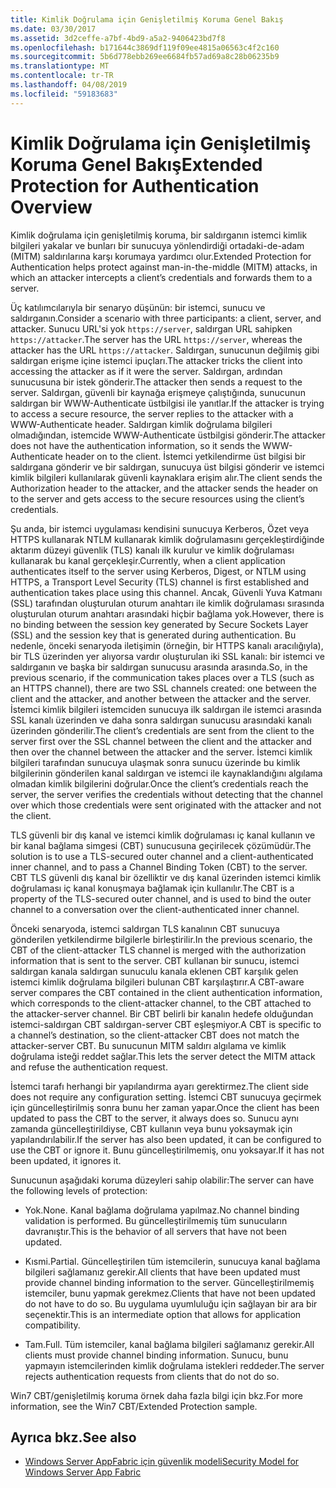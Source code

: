 ```yaml
---
title: Kimlik Doğrulama için Genişletilmiş Koruma Genel Bakış
ms.date: 03/30/2017
ms.assetid: 3d2ceffe-a7bf-4bd9-a5a2-9406423bd7f8
ms.openlocfilehash: b171644c3869df119f09ee4815a06563c4f2c160
ms.sourcegitcommit: 5b6d778ebb269ee6684fb57ad69a8c28b06235b9
ms.translationtype: MT
ms.contentlocale: tr-TR
ms.lasthandoff: 04/08/2019
ms.locfileid: "59183683"
---
```

# <a name="extended-protection-for-authentication-overview"></a><span data-ttu-id="9cafb-102">Kimlik Doğrulama için Genişletilmiş Koruma Genel Bakış</span><span class="sxs-lookup"><span data-stu-id="9cafb-102">Extended Protection for Authentication Overview</span></span>
<span data-ttu-id="9cafb-103">Kimlik doğrulama için genişletilmiş koruma, bir saldırganın istemci kimlik bilgileri yakalar ve bunları bir sunucuya yönlendirdiği ortadaki-de-adam (MITM) saldırılarına karşı korumaya yardımcı olur.</span><span class="sxs-lookup"><span data-stu-id="9cafb-103">Extended Protection for Authentication helps protect against man-in-the-middle (MITM) attacks, in which an attacker intercepts a client’s credentials and forwards them to a server.</span></span>  
  
 <span data-ttu-id="9cafb-104">Üç katılımcılarıyla bir senaryo düşünün: bir istemci, sunucu ve saldırganın.</span><span class="sxs-lookup"><span data-stu-id="9cafb-104">Consider a scenario with three participants: a client, server, and attacker.</span></span> <span data-ttu-id="9cafb-105">Sunucu URL'si yok `https://server`, saldırgan URL sahipken `https://attacker`.</span><span class="sxs-lookup"><span data-stu-id="9cafb-105">The server has the URL `https://server`, whereas the attacker has the URL `https://attacker`.</span></span> <span data-ttu-id="9cafb-106">Saldırgan, sunucunun değilmiş gibi saldırgan erişme içine istemci ipuçları.</span><span class="sxs-lookup"><span data-stu-id="9cafb-106">The attacker tricks the client into accessing the attacker as if it were the server.</span></span> <span data-ttu-id="9cafb-107">Saldırgan, ardından sunucusuna bir istek gönderir.</span><span class="sxs-lookup"><span data-stu-id="9cafb-107">The attacker then sends a request to the server.</span></span> <span data-ttu-id="9cafb-108">Saldırgan, güvenli bir kaynağa erişmeye çalıştığında, sunucunun saldırgan bir WWW-Authenticate üstbilgisi ile yanıtlar.</span><span class="sxs-lookup"><span data-stu-id="9cafb-108">If the attacker is trying to access a secure resource, the server replies to the attacker with a WWW-Authenticate header.</span></span> <span data-ttu-id="9cafb-109">Saldırgan kimlik doğrulama bilgileri olmadığından, istemcide WWW-Authenticate üstbilgisi gönderir.</span><span class="sxs-lookup"><span data-stu-id="9cafb-109">The attacker does not have the authentication information, so it sends the WWW-Authenticate header on to the client.</span></span> <span data-ttu-id="9cafb-110">İstemci yetkilendirme üst bilgisi bir saldırgana gönderir ve bir saldırgan, sunucuya üst bilgisi gönderir ve istemci kimlik bilgileri kullanılarak güvenli kaynaklara erişim alır.</span><span class="sxs-lookup"><span data-stu-id="9cafb-110">The client sends the Authorization header to the attacker, and the attacker sends the header on to the server and gets access to the secure resources using the client’s credentials.</span></span>  
  
 <span data-ttu-id="9cafb-111">Şu anda, bir istemci uygulaması kendisini sunucuya Kerberos, Özet veya HTTPS kullanarak NTLM kullanarak kimlik doğrulamasını gerçekleştirdiğinde aktarım düzeyi güvenlik (TLS) kanalı ilk kurulur ve kimlik doğrulaması kullanarak bu kanal gerçekleşir.</span><span class="sxs-lookup"><span data-stu-id="9cafb-111">Currently, when a client application authenticates itself to the server using Kerberos, Digest, or NTLM using HTTPS, a Transport Level Security (TLS) channel is first established and authentication takes place using this channel.</span></span> <span data-ttu-id="9cafb-112">Ancak, Güvenli Yuva Katmanı (SSL) tarafından oluşturulan oturum anahtarı ile kimlik doğrulaması sırasında oluşturulan oturum anahtarı arasındaki hiçbir bağlama yok.</span><span class="sxs-lookup"><span data-stu-id="9cafb-112">However, there is no binding between the session key generated by Secure Sockets Layer (SSL) and the session key that is generated during authentication.</span></span> <span data-ttu-id="9cafb-113">Bu nedenle, önceki senaryoda iletişimin (örneğin, bir HTTPS kanalı aracılığıyla), bir TLS üzerinden yer alıyorsa vardır oluşturulan iki SSL kanalı: bir istemci ve saldırganın ve başka bir saldırgan sunucusu arasında arasında.</span><span class="sxs-lookup"><span data-stu-id="9cafb-113">So, in the previous scenario, if the communication takes places over a TLS (such as an HTTPS channel), there are two SSL channels created: one between the client and the attacker, and another between the attacker and the server.</span></span> <span data-ttu-id="9cafb-114">İstemci kimlik bilgileri istemciden sunucuya ilk saldırgan ile istemci arasında SSL kanalı üzerinden ve daha sonra saldırgan sunucusu arasındaki kanalı üzerinden gönderilir.</span><span class="sxs-lookup"><span data-stu-id="9cafb-114">The client’s credentials are sent from the client to the server first over the SSL channel between the client and the attacker and then over the channel between the attacker and the server.</span></span> <span data-ttu-id="9cafb-115">İstemci kimlik bilgileri tarafından sunucuya ulaşmak sonra sunucu üzerinde bu kimlik bilgilerinin gönderilen kanal saldırgan ve istemci ile kaynaklandığını algılama olmadan kimlik bilgilerini doğrular.</span><span class="sxs-lookup"><span data-stu-id="9cafb-115">Once the client’s credentials reach the server, the server verifies the credentials without detecting that the channel over which those credentials were sent originated with the attacker and not the client.</span></span>  
  
 <span data-ttu-id="9cafb-116">TLS güvenli bir dış kanal ve istemci kimlik doğrulaması iç kanal kullanın ve bir kanal bağlama simgesi (CBT) sunucusuna geçirilecek çözümüdür.</span><span class="sxs-lookup"><span data-stu-id="9cafb-116">The solution is to use a TLS-secured outer channel and a client-authenticated inner channel, and to pass a Channel Binding Token (CBT) to the server.</span></span> <span data-ttu-id="9cafb-117">CBT TLS güvenli dış kanal bir özelliktir ve dış kanal üzerinden istemci kimlik doğrulaması iç kanal konuşmaya bağlamak için kullanılır.</span><span class="sxs-lookup"><span data-stu-id="9cafb-117">The CBT is a property of the TLS-secured outer channel, and is used to bind the outer channel to a conversation over the client-authenticated inner channel.</span></span>  
  
 <span data-ttu-id="9cafb-118">Önceki senaryoda, istemci saldırgan TLS kanalının CBT sunucuya gönderilen yetkilendirme bilgilerle birleştirilir.</span><span class="sxs-lookup"><span data-stu-id="9cafb-118">In the previous scenario, the CBT of the client-attacker TLS channel is merged with the authorization information that is sent to the server.</span></span> <span data-ttu-id="9cafb-119">CBT kullanan bir sunucu, istemci saldırgan kanala saldırgan sunuculu kanala eklenen CBT karşılık gelen istemci kimlik doğrulama bilgileri bulunan CBT karşılaştırır.</span><span class="sxs-lookup"><span data-stu-id="9cafb-119">A CBT-aware server compares the CBT contained in the client authentication information, which corresponds to the client-attacker channel, to the CBT attached to the attacker-server channel.</span></span> <span data-ttu-id="9cafb-120">Bir CBT belirli bir kanalın hedefe olduğundan istemci-saldırgan CBT saldırgan-server CBT eşleşmiyor.</span><span class="sxs-lookup"><span data-stu-id="9cafb-120">A CBT is specific to a channel’s destination, so the client-attacker CBT does not match the attacker-server CBT.</span></span> <span data-ttu-id="9cafb-121">Bu sunucunun MITM saldırı algılama ve kimlik doğrulama isteği reddet sağlar.</span><span class="sxs-lookup"><span data-stu-id="9cafb-121">This lets the server detect the MITM attack and refuse the authentication request.</span></span>  
  
 <span data-ttu-id="9cafb-122">İstemci tarafı herhangi bir yapılandırma ayarı gerektirmez.</span><span class="sxs-lookup"><span data-stu-id="9cafb-122">The client side does not require any configuration setting.</span></span> <span data-ttu-id="9cafb-123">İstemci CBT sunucuya geçirmek için güncelleştirilmiş sonra bunu her zaman yapar.</span><span class="sxs-lookup"><span data-stu-id="9cafb-123">Once the client has been updated to pass the CBT to the server, it always does so.</span></span> <span data-ttu-id="9cafb-124">Sunucu aynı zamanda güncelleştirildiyse, CBT kullanın veya bunu yoksaymak için yapılandırılabilir.</span><span class="sxs-lookup"><span data-stu-id="9cafb-124">If the server has also been updated, it can be configured to use the CBT or ignore it.</span></span> <span data-ttu-id="9cafb-125">Bunu güncelleştirilmemiş, onu yoksayar.</span><span class="sxs-lookup"><span data-stu-id="9cafb-125">If it has not been updated, it ignores it.</span></span>  
  
 <span data-ttu-id="9cafb-126">Sunucunun aşağıdaki koruma düzeyleri sahip olabilir:</span><span class="sxs-lookup"><span data-stu-id="9cafb-126">The server can have the following levels of protection:</span></span>  
  
-   <span data-ttu-id="9cafb-127">Yok.</span><span class="sxs-lookup"><span data-stu-id="9cafb-127">None.</span></span> <span data-ttu-id="9cafb-128">Kanal bağlama doğrulama yapılmaz.</span><span class="sxs-lookup"><span data-stu-id="9cafb-128">No channel binding validation is performed.</span></span> <span data-ttu-id="9cafb-129">Bu güncelleştirilmemiş tüm sunucuların davranıştır.</span><span class="sxs-lookup"><span data-stu-id="9cafb-129">This is the behavior of all servers that have not been updated.</span></span>  
  
-   <span data-ttu-id="9cafb-130">Kısmi.</span><span class="sxs-lookup"><span data-stu-id="9cafb-130">Partial.</span></span> <span data-ttu-id="9cafb-131">Güncelleştirilen tüm istemcilerin, sunucuya kanal bağlama bilgileri sağlamanız gerekir.</span><span class="sxs-lookup"><span data-stu-id="9cafb-131">All clients that have been updated must provide channel binding information to the server.</span></span> <span data-ttu-id="9cafb-132">Güncelleştirilmemiş istemciler, bunu yapmak gerekmez.</span><span class="sxs-lookup"><span data-stu-id="9cafb-132">Clients that have not been updated do not have to do so.</span></span> <span data-ttu-id="9cafb-133">Bu uygulama uyumluluğu için sağlayan bir ara bir seçenektir.</span><span class="sxs-lookup"><span data-stu-id="9cafb-133">This is an intermediate option that allows for application compatibility.</span></span>  
  
-   <span data-ttu-id="9cafb-134">Tam.</span><span class="sxs-lookup"><span data-stu-id="9cafb-134">Full.</span></span> <span data-ttu-id="9cafb-135">Tüm istemciler, kanal bağlama bilgileri sağlamanız gerekir.</span><span class="sxs-lookup"><span data-stu-id="9cafb-135">All clients must provide channel binding information.</span></span> <span data-ttu-id="9cafb-136">Sunucu, bunu yapmayın istemcilerinden kimlik doğrulama istekleri reddeder.</span><span class="sxs-lookup"><span data-stu-id="9cafb-136">The server rejects authentication requests from clients that do not do so.</span></span>  
  
 <span data-ttu-id="9cafb-137">Win7 CBT/genişletilmiş koruma örnek daha fazla bilgi için bkz.</span><span class="sxs-lookup"><span data-stu-id="9cafb-137">For more information, see the Win7 CBT/Extended Protection sample.</span></span>  
  
## <a name="see-also"></a><span data-ttu-id="9cafb-138">Ayrıca bkz.</span><span class="sxs-lookup"><span data-stu-id="9cafb-138">See also</span></span>

- [<span data-ttu-id="9cafb-139">Windows Server AppFabric için güvenlik modeli</span><span class="sxs-lookup"><span data-stu-id="9cafb-139">Security Model for Windows Server App Fabric</span></span>](https://go.microsoft.com/fwlink/?LinkID=201279&clcid=0x409)
